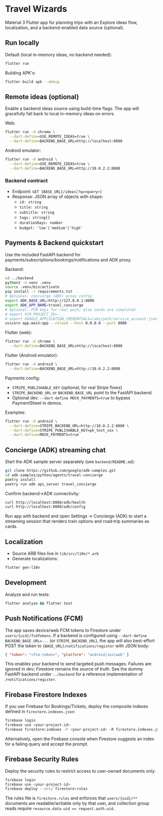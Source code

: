 # Travel Wizards

Material 3 Flutter app for planning trips with an Explore ideas flow, localization, and a backend-enabled data source (optional).

## Run locally

Default (local in-memory ideas, no backend needed):

```bash
flutter run
```

Building APK's:

```bash
flutter build apk --debug
```

## Remote ideas (optional)

Enable a backend ideas source using build-time flags. The app will gracefully fall back to local in-memory ideas on errors.

Web:

```bash
flutter run -d chrome \
  --dart-define=USE_REMOTE_IDEAS=true \
  --dart-define=BACKEND_BASE_URL=http://localhost:8080
```

Android emulator:

```bash
flutter run -d android \
  --dart-define=USE_REMOTE_IDEAS=true \
  --dart-define=BACKEND_BASE_URL=http://10.0.2.2:8080
```

### Backend contract

- Endpoint: `GET {BASE_URL}/ideas[?q=<query>]`
- Response: JSON array of objects with shape:
  - `id: string`
  - `title: string`
  - `subtitle: string`
  - `tags: string[]`
  - `durationDays: number`
  - `budget: 'low'|'medium'|'high'`

## Payments & Backend quickstart

Use the included FastAPI backend for payments/subscriptions/bookings/notifications and ADK proxy.

Backend:

```bash
cd ../backend
python3 -m venv .venv
source .venv/bin/activate
pip install -r requirements.txt
# Optional: concierge (ADK) proxy config
export ADK_BASE_URL=http://127.0.0.1:8000
export ADK_APP_NAME=travel_concierge
# Optional: FCM keys for real push; else sends are simulated
# export FCM_PROJECT_ID=...
# export GOOGLE_APPLICATION_CREDENTIALS=/abs/path/service_account.json
uvicorn app.main:app --reload --host 0.0.0.0 --port 8080
```

Flutter (web):

```bash
flutter run -d chrome \
  --dart-define=BACKEND_BASE_URL=http://localhost:8080
```

Flutter (Android emulator):

```bash
flutter run -d android \
  --dart-define=BACKEND_BASE_URL=http://10.0.2.2:8080
```

Payments config:

- `STRIPE_PUBLISHABLE_KEY` (optional; for real Stripe flows)
- `STRIPE_BACKEND_URL` or `BACKEND_BASE_URL` point to the FastAPI backend.
- Optional dev: `--dart-define MOCK_PAYMENTS=true` to bypass PaymentSheet in demos.

Examples:

```bash
flutter run -d android \
  --dart-define=STRIPE_BACKEND_URL=http://10.0.2.2:8080 \
  --dart-define=STRIPE_PUBLISHABLE_KEY=pk_test_xxx \
  --dart-define=MOCK_PAYMENTS=true
```

## Concierge (ADK) streaming chat

Start the ADK sample server separately (see `backend/README.md`):

```bash
git clone https://github.com/google/adk-samples.git
cd adk-samples/python/agents/travel-concierge
poetry install
poetry run adk api_server travel_concierge
```

Confirm backend→ADK connectivity:

```bash
curl http://localhost:8080/adk/health
curl http://localhost:8080/adk/config
```

Run app with backend and open Settings → Concierge (ADK) to start a streaming session that renders train options and road‑trip summaries as cards.

## Localization

- Source ARB files live in `lib/src/l10n/*.arb`
- Generate localizations:

```bash
flutter gen-l10n
```

## Development

Analyze and run tests:

```bash
flutter analyze && flutter test
```

## Push Notifications (FCM)

The app saves device/web FCM tokens to Firestore under `users/{uid}/fcmTokens`. If a backend is configured using `--dart-define BACKEND_BASE_URL=...` (or `STRIPE_BACKEND_URL`), the app will also best-effort POST the token to `{BASE_URL}/notifications/register` with JSON body:

```json
{ "token": "<fcm-token>", "platform": "android|ios|web" }
```

This enables your backend to send targeted push messages. Failures are ignored in dev; Firestore remains the source of truth. See the dummy FastAPI backend under `../backend` for a reference implementation of `/notifications/register`.

## Firebase Firestore Indexes

If you use Firebase for Bookings/Tickets, deploy the composite indexes defined in `firestore.indexes.json`:

```bash
firebase login
firebase use <your-project-id>
firebase firestore:indexes -P <your-project-id> -R firestore.indexes.json
```

Alternatively, open the Firebase console when Firestore suggests an index for a failing query and accept the prompt.

## Firebase Security Rules

Deploy the security rules to restrict access to user-owned documents only:

```bash
firebase login
firebase use <your-project-id>
firebase deploy --only firestore:rules
```

The rules file is `firestore.rules` and enforces that `users/{uid}/**` documents are readable/writable only by that user, and collection group reads require `resource.data.uid == request.auth.uid`.

